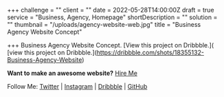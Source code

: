 +++
challenge = ""
client = ""
date = 2022-05-28T14:00:00Z
draft = true
service = "Business, Agency, Homepage"
shortDescription = ""
solution = ""
thumbnail = "/uploads/agency-website-web.jpg"
title = "Business Agency Website Concept"

+++
Business Agency Website Concept. [View this project on Dribbble.]( \[view this project on Dribbble.\](https://dribbble.com/shots/18355132-Business-Agency-Website)

**Want to make an awesome website?** [Hire Me](https://www.fiverr.com/avizitrx)

Follow Me:  [Twitter](https://twitter.com/avizitRX)  |  [Instagram](https://www.instagram.com/avizitrx/)  |  [Dribbble](https://dribbble.com/avizitRX)  |  [GitHub](https://github.com/avizitRX)